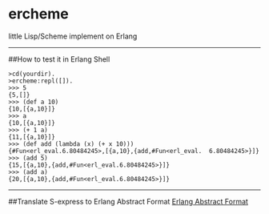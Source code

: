 ercheme
=======

little Lisp/Scheme implement on Erlang
***
##How to test it 
in Erlang Shell

	>cd(yourdir).
	>ercheme:repl([]).
	>>> 5
	{5,[]}
	>>> (def a 10)
	{10,[{a,10}]}
	>>> a
	{10,[{a,10}]}
	>>> (+ 1 a)
	{11,[{a,10}]}
	>>> (def add (lambda (x) (+ x 10)))
	{#Fun<erl_eval.6.80484245>,[{a,10},{add,#Fun<erl_eval.	6.80484245>}]}
	>>> (add 5)
	{15,[{a,10},{add,#Fun<erl_eval.6.80484245>}]}
	>>> (add a)
	{20,[{a,10},{add,#Fun<erl_eval.6.80484245>}]}

***

##Translate S-express to Erlang Abstract Format
[Erlang Abstract Format](http://www.erlang.org/doc/apps/erts/absform.html)
